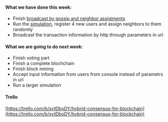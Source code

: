 #### What we have done this week:
- Finish [broadcast by gossip and neighbor assigiments](https://github.com/ecs251-w19-ucdavis/Blockchain/blob/master/Node.py)
- Run the [simulation](https://github.com/ecs251-w19-ucdavis/Blockchain/blob/master/Simulation.py), register 4 new users and assign neighbors to them randomly
- Broadcast the transaction information by http through parameters in url

#### What we are going to do next week:
- Finish voting part
- Finish a complete blochchain 
- Finish block mining
- Accept input information from users from console instead of parametrs in url
- Run a larger simulation

#### Trello
[https://trello.com/b/xvtDboDY/hybrid-consensus-for-blockchain](https://trello.com/b/xvtDboDY/hybrid-consensus-for-blockchain)
